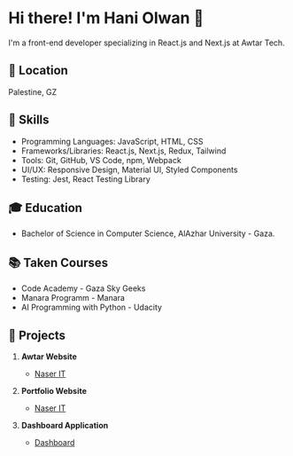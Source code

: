 # Hi there! I'm Hani Olwan 👋

I'm a front-end developer specializing in React.js and Next.js at Awtar Tech.

## 📍 Location
Palestine, GZ

## 🔧 Skills
- Programming Languages: JavaScript, HTML, CSS
- Frameworks/Libraries: React.js, Next.js, Redux, Tailwind
- Tools: Git, GitHub, VS Code, npm, Webpack
- UI/UX: Responsive Design, Material UI, Styled Components
- Testing: Jest, React Testing Library

## 🎓 Education
- Bachelor of Science in Computer Science, AlAzhar University - Gaza.

## 📚 Taken Courses
- Code Academy - Gaza Sky Geeks
- Manara Programm - Manara
- AI Programming with Python - Udacity

## 🚀 Projects
1. **Awtar Website**
    - [Naser IT](https://www.awtartec.com/)

2. **Portfolio Website**
    - [Naser IT](https://naserit.netlify.app)

3. **Dashboard Application**
    - [Dashboard](https://dashboard-hani.netlify.app)


